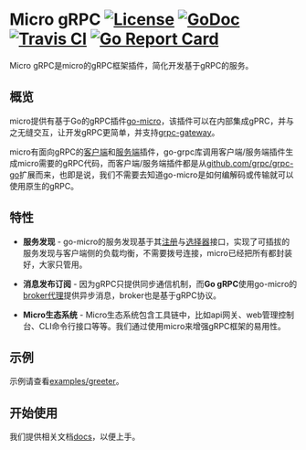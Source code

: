 # Micro gRPC [![License](https://img.shields.io/:license-apache-blue.svg)](https://opensource.org/licenses/Apache-2.0) [![GoDoc](https://godoc.org/github.com/arun-spire/go-micro/service/grpc?status.svg)](https://godoc.org/github.com/arun-spire/go-micro/service/grpc) [![Travis CI](https://api.travis-ci.org/micro/go-micro/service/grpc.svg?branch=master)](https://travis-ci.org/micro/go-micro/service/grpc) [![Go Report Card](https://goreportcard.com/badge/micro/go-micro/service/grpc)](https://goreportcard.com/report/github.com/arun-spire/go-micro/service/grpc)

Micro gRPC是micro的gRPC框架插件，简化开发基于gRPC的服务。

## 概览

micro提供有基于Go的gRPC插件[go-micro](https://github.com/arun-spire/go-micro)，该插件可以在内部集成gPRC，并与之无缝交互，让开发gRPC更简单，并支持[grpc-gateway](https://github.com/grpc-ecosystem/grpc-gateway)。

micro有面向gRPC的[客户端](https://github.com/micro/go-plugins/tree/master/client)和[服务端](https://github.com/micro/go-plugins/tree/master/server)插件，go-grpc库调用客户端/服务端插件生成micro需要的gRPC代码，而客户端/服务端插件都是从[github.com/grpc/grpc-go](https://github.com/grpc/grpc-go)扩展而来，也即是说，我们不需要去知道go-micro是如何编解码或传输就可以使用原生的gRPC。

## 特性

- **服务发现** - go-micro的服务发现基于其[注册](https://github.com/micro/go-plugins/tree/master/registry)与[选择器](https://github.com/arun-spire/go-micro/tree/master/selector)接口，实现了可插拔的服务发现与客户端侧的负载均衡，不需要拨号连接，micro已经把所有都封装好，大家只管用。

- **消息发布订阅** - 因为gRPC只提供同步通信机制，而**Go gRPC**使用go-micro的[broker代理](https://github.com/arun-spire/go-micro/tree/master/broker)提供异步消息，broker也是基于gRPC协议。

- **Micro生态系统** - Micro生态系统包含工具链中，比如api网关、web管理控制台、CLI命令行接口等等。我们通过使用micro来增强gRPC框架的易用性。

## 示例

示例请查看[examples/greeter](https://github.com/arun-spire/go-micro/service/grpc/tree/master/examples/greeter)。

## 开始使用

我们提供相关文档[docs](https://micro.mu/docs/go-grpc_cn.html)，以便上手。